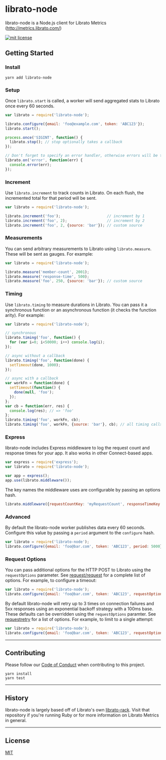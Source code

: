 librato-node
============

librato-node is a Node.js client for Librato Metrics (http://metrics.librato.com/)

[![mit license][license-badge]][license-link]

## Getting Started

### Install
```
yarn add librato-node
```

### Setup

Once `librato.start` is called, a worker will send aggregated stats to Librato once every 60 seconds.

``` javascript
var librato = require('librato-node');

librato.configure({email: 'foo@example.com', token: 'ABC123'});
librato.start();

process.once('SIGINT', function() {
  librato.stop(); // stop optionally takes a callback
});

// Don't forget to specify an error handler, otherwise errors will be thrown
librato.on('error', function(err) {
  console.error(err);
});
```

### Increment

Use `librato.increment` to track counts in Librato.  On each flush, the incremented total for that period will be sent.

``` javascript
var librato = require('librato-node');

librato.increment('foo');                     // increment by 1
librato.increment('foo', 2);                  // increment by 2
librato.increment('foo', 2, {source: 'bar'}); // custom source
```

### Measurements

You can send arbitrary measurements to Librato using `librato.measure`. These will be sent as gauges. For example:

``` javascript
var librato = require('librato-node');

librato.measure('member-count', 2001);
librato.measure('response-time', 500);
librato.measure('foo', 250, {source: 'bar'}); // custom source
```

### Timing

Use `librato.timing` to measure durations in Librato. You can pass it a synchronous function or an asynchronous function (it checks the function arity).  For example:

``` javascript
var librato = require('librato-node');

// synchronous
librato.timing('foo', function() {
  for (var i=0; i<50000; i++) console.log(i);
});

// async without a callback
librato.timing('foo', function(done) {
  setTimeout(done, 1000);
});

// async with a callback
var workFn = function(done) {
  setTimeout(function() {
    done(null, 'foo');
  });
};
var cb = function(err, res) {
  console.log(res); // => 'foo'
};
librato.timing('foo', workFn, cb);
librato.timing('foo', workFn, {source: 'bar'}, cb); // all timing calls also accept a custom source
```

### Express

librato-node includes Express middleware to log the request count and response times for your app.  It also works in other Connect-based apps.

``` javascript
var express = require('express');
var librato = require('librato-node');

var app = express();
app.use(librato.middleware());
```

The key names the middleware uses are configurable by passing an options hash.

``` javascript
librato.middleware({requestCountKey: 'myRequestCount', responseTimeKey: 'myResponseTime'});
```

### Advanced

By default the librato-node worker publishes data every 60 seconds. Configure
this value by passing a `period` argument to the `configure` hash.

```javascript
var librato = require('librato-node');
librato.configure({email: 'foo@bar.com', token: 'ABC123', period: 5000})
```

### Request Options

You can pass additional options for the HTTP POST to Librato using the `requestOptions` parameter.  See [request/request](https://github.com/request/request) for a complete list of options. For example, to configure a timeout:

```javascript
var librato = require('librato-node');
librato.configure({email: 'foo@bar.com', token: 'ABC123', requestOptions: {timeout: 250}})
```

By default librato-node will retry up to 3 times on connection failures and 5xx responses using an exponential backoff strategy with a 100ms base. These defaults can be overridden using the `requestOptions` paramter. See [requestretry](https://github.com/FGRibreau/node-request-retry) for a list of options. For example, to limit to a single attempt:

```javascript
var librato = require('librato-node');
librato.configure({email: 'foo@bar.com', token: 'ABC123', requestOptions: {maxAttempts: 1}})
```

------

## Contributing

Please follow our [Code of Conduct](CODE_OF_CONDUCT.md)
when contributing to this project.

```
yarn install
yarn test
```

------

## History

librato-node is largely based off of Librato's own [librato-rack](https://github.com/librato/librato-rack).  Visit that repository if you're running Ruby or for more information on Librato Metrics in general.

------

## License

[MIT][license-link]

[license-badge]: http://img.shields.io/badge/license-mit-blue.svg?style=flat-square
[license-link]: LICENSE.md
